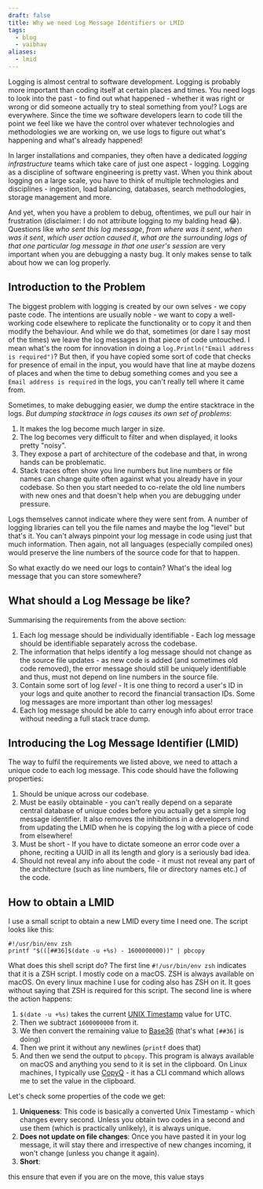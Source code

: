 ```yaml
---
draft: false
title: Why we need Log Message Identifiers or LMID
tags:
  - blog
  - vaibhav
aliases:
  - lmid
---
```

Logging is almost central to software development. Logging is probably more important than coding itself at certain places and times. You need logs to look into the past - to find out what happened - whether it was right or wrong or did someone actually try to steal something from you!? Logs are everywhere. Since the time we software developers learn to code till the point we feel like we have the control over whatever technologies and methodologies we are working on, we use logs to figure out what's happening and what's already happened!

In larger installations and companies, they often have a dedicated _logging infrastructure_ teams which take care of just one aspect - logging. Logging as a discipline of software engineering is pretty vast. When you think about logging on a large scale, you have to think of multiple technologies and disciplines - ingestion, load balancing, databases, search methodologies, storage management and more.

And yet, when you have a problem to debug, oftentimes, we pull our hair in frustration (disclaimer: I do not attribute logging to my balding head 😂). Questions like _who sent this log message_, _from where was it sent_, _when was it sent_, _which user action caused it_, _what are the surrounding logs of that one particular log message in that one user's session_ are very important when you are debugging a nasty bug. It only makes sense to talk about how we can log properly.

## Introduction to the Problem
The biggest problem with logging is created by our own selves - we copy paste code. The intentions are usually noble - we want to copy a well-working code elsewhere to replicate the functionality or to copy it and then modify the behaviour. And while we do that, sometimes (or dare I say most of the times) we leave the log messages in that piece of code untouched. I mean what's the room for innovation in doing a `log.Println("Email address is required")`? But then, if you have copied some sort of code that checks for presence of email in the input, you would have that line at maybe dozens of places and when the time to debug something comes and you see a `Email address is required` in the logs, you can't really tell where it came from.

Sometimes, to make debugging easier, we dump the entire stacktrace in the logs. _But dumping stacktrace in logs causes its own set of problems_:

1. It makes the log become much larger in size.
2. The log becomes very difficult to filter and when displayed, it looks pretty "noisy".
3. They expose a part of architecture of the codebase and that, in wrong hands can be problematic. 
4. Stack traces often show you line numbers but line numbers or file names can change quite often against what you already have in your codebase. So then you start needed to co-relate the old line numbers with new ones and that doesn't help when you are debugging under pressure.

Logs themselves cannot indicate where they were sent from. A number of logging libraries can tell you the file names and maybe the log "level" but that's it. You can't always pinpoint your log message in code using just that much information. Then again, not all languages (especially compiled ones) would preserve the line numbers of the source code for that to happen.

So what exactly do we need our logs to contain? What's the ideal log message that you can store somewhere?

## What should a Log Message be like?
Summarising the requirements from the above section:

1. Each log message should be individually identifiable - Each log message should be identifiable separately across the codebase. 
2. The information that helps identify a log message should not change as the source file updates - as new code is added (and sometimes old code removed), the error message should still be uniquely identifiable and thus, must not depend on line numbers in the source file.
3. Contain some sort of log _level_ - It is one thing to record a user's ID in your logs and quite another to record the financial transaction IDs. Some log messages are more important than other log messages!
4. Each log message should be able to carry enough info about error trace without needing a full stack trace dump.

## Introducing the Log Message Identifier (LMID)
The way to fulfil the requirements we listed above, we need to attach a unique code to each log message. This code should have the following properties:

1. Should be unique across our codebase. 
2. Must be easily obtainable - you can't really depend on a separate central database of unique codes before you actually get a simple log message identifier. It also removes the inhibitions in a developers mind from updating the LMID when he is copying the log with a piece of code from elsewhere!
3. Must be short - If you have to dictate someone an error code over a phone, reciting a UUID in all its length and glory is a seriously bad idea. 
4. Should not reveal any info about the code - it must not reveal any part of the architecture (such as line numbers, file or directory names etc.) of the code. 

## How to obtain a LMID
I use a small script to obtain a new LMID every time I need one. The script looks like this: 

```shell
#!/usr/bin/env zsh
printf "$(([##36]$(date -u +%s) - 1600000000))" | pbcopy
```

What does this shell script do?  The first line `#!/usr/bin/env zsh` indicates that it is a ZSH script. I mostly code on a macOS. ZSH is always available on macOS. On every linux machine I use for coding also has ZSH on it. It goes without saying that ZSH is required for this script. The second line is where the action happens: 

1. `$(date -u +%s)` takes the current [UNIX Timestamp](https://en.wikipedia.org/wiki/Unix_time) value for UTC.
2. Then we subtract `1600000000` from it. 
3. We then convert the remaining value to [Base36](https://en.wikipedia.org/wiki/Base36) (that's what `[##36]` is doing)
4. Then we print it without any newlines (`printf` does that)
5. And then we send the output to `pbcopy`. This program is always available on macOS and anything you send to it is set in the clipboard. On Linux machines, I typically use [CopyQ](https://hluk.github.io/CopyQ/) - it has a CLI command which allows me to set the value in the clipboard. 

Let's check some properties of the code we get: 
1. **Uniqueness**: This code is basically a converted Unix Timestamp - which changes every second. Unless you obtain two codes in a second and use them (which is practically unlikely), it is always unique. 
2. **Does not update on file changes**: Once you have pasted it in your log message, it will stay there and irrespective of new changes incoming, it won't change (unless you change it again).
3. **Short**: 

this ensure that even if you are on the move, this value stays 









